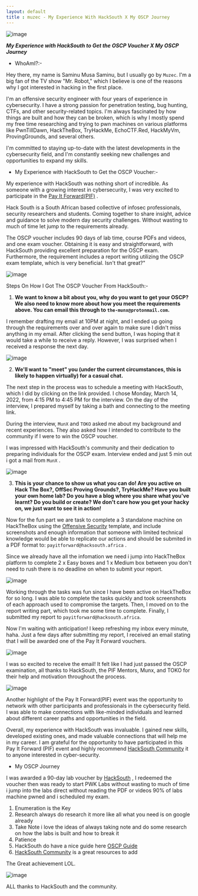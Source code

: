 ```yaml
---
layout: default
title : muzec - My Experience With HackSouth X My OSCP Journey
---
```



![image](https://user-images.githubusercontent.com/69868171/228505397-49e2866d-5618-4282-ac73-6b3e5508c007.png)


_**My Experience with HackSouth to Get the OSCP Voucher X My OSCP Journey**_


- WhoAmI?:- 

Hey there, my name is Saminu Musa Saminu, but I usually go by `Muzec`. I'm a big fan of the TV show "Mr. Robot," which I believe is one of the reasons why I got interested in hacking in the first place.

I'm an offensive security engineer with four years of experience in cybersecurity. I have a strong passion for penetration testing, bug hunting, CTFs, and other security-related topics. I'm always fascinated by how things are built and how they can be broken, which is why I mostly spend my free time researching and trying to pwn machines on various platforms like PwnTillDawn, HackTheBox, TryHackMe, EchoCTF.Red, HackMyVm, ProvingGrounds, and several others.

I'm committed to staying up-to-date with the latest developments in the cybersecurity field, and I'm constantly seeking new challenges and opportunities to expand my skills.


- My Experience with HackSouth to Get the OSCP Voucher:- 

My experience with HackSouth was nothing short of incredible. As someone with a growing interest in cybersecurity, I was very excited to participate in the [Pay It Forward(PIF)](https://hacksouth.africa/community/Pay-It-Forward/) .

Hack South is a South African based collective of infosec professionals, security researchers and students. Coming together to share insight, advice and guidance to solve modern day security challenges. Without wasting to much of time let jump to the requirements already.

The OSCP voucher includes 90 days of lab time, course PDFs and videos, and one exam voucher. Obtaining it is easy and straightforward, with HackSouth providing excellent preparation for the OSCP exam. Furthermore, the requirement includes a report writing utilizing the OSCP exam template, which is very beneficial. Isn't that great?"

![image](https://user-images.githubusercontent.com/69868171/228522524-7a54e07f-013e-4647-a4d5-486e09936ad7.png)


Steps On How I Got The OSCP Voucher From HackSouth:- 

1. **We want to know a bit about you, why do you want to get your OSCP? We also need to know more about how you meet the requirements above. You can email this through to `the-munx@protonmail.com`.**

  I remember drafting my email at 10PM at night, and I ended up going through the requirements over and over again to make sure I didn't miss               anything in my email. After clicking the send button, I was hoping that it would take a while to receive a reply. However, I was surprised                 when I received a response the next day.
             
![image](https://user-images.githubusercontent.com/69868171/228529453-c0d5eb59-3cd7-4c1d-aa39-c4d0dccaf082.png)

2. **We'll want to "meet" you (under the current circumstances, this is likely to happen virtually) for a casual chat.**

  The next step in the process was to schedule a meeting with HackSouth, which I did by clicking on the link provided. I chose Monday, March 14, 2022,       from 4:15 PM to 4:45 PM for the interview. On the day of the interview, I prepared myself by taking a bath and connecting to the meeting link.

  During the interview, `MunX` and `TOKO` asked me about my background and recent experiences. They also asked how I intended to contribute to the           community if I were to win the OSCP voucher.

  I was impressed with HackSouth's community and their dedication to preparing individuals for the OSCP exam. Interview ended and just 5 min out i got a     mail from `MunX` .

![image](https://user-images.githubusercontent.com/69868171/228555994-d60be026-2cc4-4d09-9bdf-310283c8df4c.png)

3. **This is your chance to show us what you can do! Are you active on Hack The Box?, OffSec Proving Grounds?, TryHackMe? Have you built your own home lab? Do you have a blog where you share what you've learnt? Do you build or create? We don't care how you get your hacky on, we just want to see it in action!**

Now for the fun part we are task to complete a 3 standalone machine on HackTheBox  using the [Offensive Security](https://www.offensive-security.com/pwk-online/PWKv1-REPORT.doc) template, and include screenshots and enough information that someone with limited technical knowledge would be able to replicate our actions and should be submited in a PDF format to: `payitforward@hacksouth.africa` .

Since we already have all the infomation we need i jump into HackTheBox platform to complete 2 x Easy boxes and 1 x Medium box between you don't need to rush there is no deadline on when to submit your report. 

![image](https://user-images.githubusercontent.com/69868171/228574592-3e3d6b35-b89f-46b0-be38-b80f3b8f2242.png)

Working through the tasks was fun since I have been active on HackTheBox for so long. I was able to complete the tasks quickly and took screenshots of each approach used to compromise the targets. Then, I moved on to the report writing part, which took me some time to complete. Finally, I submitted my report to `payitforward@hacksouth.africa`.

Now I'm waiting with anticipation! I keep refreshing my inbox every minute, haha. Just a few days after submitting my report, I received an email stating that I will be awarded one of the Pay It Forward vouchers.

![image](https://user-images.githubusercontent.com/69868171/228579628-6aaa2457-f338-4018-ad47-e1cfea6a95e6.png)

I was so excited to receive the email! It felt like I had just passed the OSCP examination, all thanks to HackSouth, the PIF Mentors, Munx, and TOKO for their help and motivation throughout the process.

![image](https://user-images.githubusercontent.com/69868171/228582734-9b24075b-e65e-46c5-ad74-6024463b5f2f.png)


Another highlight of the Pay It Forward(PIF) event was the opportunity to network with other participants and professionals in the cybersecurity field. I was able to make connections with like-minded individuals and learned about different career paths and opportunities in the field.

Overall, my experience with HackSouth was invaluable. I gained new skills, developed existing ones, and made valuable connections that will help me in my career. I am grateful for the opportunity to have participated in this Pay It Forward (PIF) event and highly recommend [HackSouth Community](https://discord.gg/hacksouth) it to anyone interested in cyber-security.



- My OSCP Journey

I was awarded a 90-day lab voucher by [HackSouth](https://discord.gg/hacksouth) , I redeemed the voucher then was ready to start PWK Labs without wasting to much of time i jump into the labs direct without reading the PDF or videos 90% of labs machine pwned and i scheduled my exam.

1. Enumeration is the Key
2. Research always do research it more like all what you need is on google already
3. Take Note i love the ideas of always taking note and do some research on how the labs is built and how to break it
4. Patience
5. HackSouth do have a nice guide here [OSCP Guide](https://hacksouth.africa/community/oscp-guide/)
6. [HackSouth Community](https://discord.gg/hacksouth) is a great resources to add


The Great achievement LOL.

![image](https://user-images.githubusercontent.com/69868171/228598335-ea2f7281-7cc1-487b-90c1-51a787fb43fe.png)


ALL thanks to HackSouth and the community.
